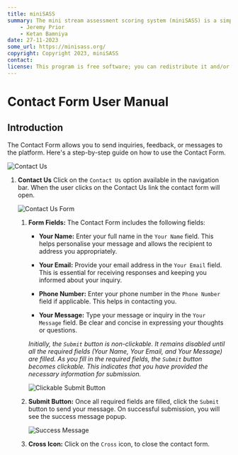 ```yaml
---
title: miniSASS
summary: The mini stream assessment scoring system (miniSASS) is a simple and accessible citizen science tool for monitoring the water quality and health of stream and river systems. You collect a sample of aquatic macroinvertebrates (small, but large enough to see animals with no internal skeletons) from a site in a stream or river. The community of these aquatic macroinvertebrates present then tells you about the water quality and health of the stream or river based on the concept that different groups of aquatic macroinvertebrates have different tolerances and sensitivities to disturbance and pollution.
    - Jeremy Prior
    - Ketan Bamniya
date: 27-11-2023
some_url: https://minisass.org/
copyright: Copyright 2023, miniSASS
contact:
license: This program is free software; you can redistribute it and/or modify it under the terms of the GNU Affero General Public License as published by the Free Software Foundation; either version 3 of the License, or (at your option) any later version.
---
```


# Contact Form User Manual

## Introduction

The Contact Form allows you to send inquiries, feedback, or messages to the platform. Here's a step-by-step guide on how to use the Contact Form.

![Contact Us](./img/contact-us-1.png)

1. **Contact Us** Click on the `Contact Us` option available in the navigation bar. When the user clicks on the Contact Us link the contact form will open.

    ![Contact Us Form](./img/contact-us-2.png)

    1. **Form Fields:** The Contact Form includes the following fields:

        - **Your Name:** Enter your full name in the `Your Name` field. This helps personalise your message and allows the recipient to address you appropriately.

        - **Your Email:** Provide your email address in the `Your Email` field. This is essential for receiving responses and keeping you informed about your inquiry.

        - **Phone Number:** Enter your phone number in the `Phone Number` field if applicable. This helps in contacting you.

        - **Your Message:** Type your message or inquiry in the `Your Message` field. Be clear and concise in expressing your thoughts or questions.

        *Initially, the `Submit` button is non-clickable. It remains disabled until all the required fields (Your Name, Your Email, and Your Message) are filled. As you fill in the required fields, the `Submit` button becomes clickable. This indicates that you have provided the necessary information for submission.*

        ![Clickable Submit Button](./img/contact-us-3.png)

    2. **Submit Button:** Once all required fields are filled, click the `Submit` button to send your message. On successful submission, you will see the success message popup.

        ![Success Message](./img/contact-us-4.png)

    3. **Cross Icon:** Click on the `Cross` icon, to close the contact form.
